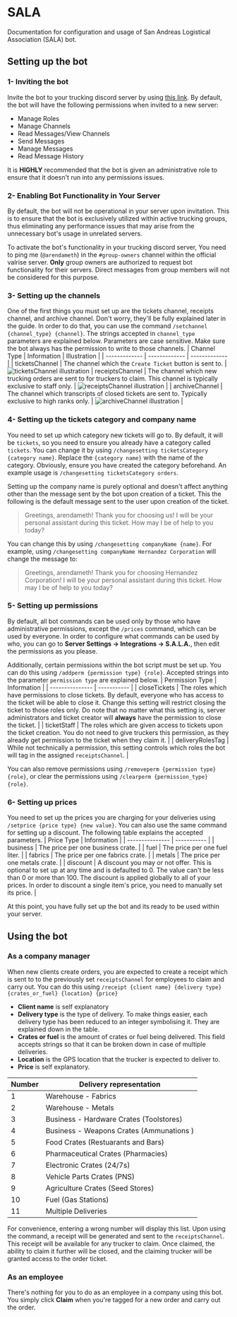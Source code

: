 # SALA
Documentation for configuration and usage of San Andreas Logistical Association (SALA) bot.

## Setting up the bot
### 1- Inviting the bot
Invite the bot to your trucking discord server by using [this link](https://discord.com/api/oauth2/authorize?client_id=976183145374318683&permissions=76816&scope=bot).
By default, the bot will have the following permissions when invited to a new server:
- Manage Roles
- Manage Channels
- Read Messages/View Channels
- Send Messages
- Manage Messages
- Read Message History

It is **HIGHLY** recommended that the bot is given an administrative role to ensure that it doesn't run into any permissions issues.

### 2- Enabling Bot Functionality in Your Server

By default, the bot will not be operational in your server upon invitation. This is to ensure that the bot is exclusively utilized within active trucking groups, thus eliminating any performance issues that may arise from the unnecessary bot's usage in unrelated servers.

To activate the bot's functionality in your trucking discord server, You need to ping me (`@arendameth`) in the `#group-owners` channel within the official valrise server. **Only** group owners are authorized to request bot functionality for their servers. Direct messages from group members will not be considered for this purpose.

### 3- Setting up the channels
One of the first things you must set up are the tickets channel, receipts channel, and archive channel. Don't worry, they'll be fully explained later in the guide. In order to do that, you can use the command `/setchannel {channel_type} {channel}`. The strings accepted in `channel_type` parameters are explained below. Parameters are case sensitive. Make sure the bot always has the permission to write to those channels.
| Channel Type  | Information | Illustration |
| ------------- | ------------- | ------------- |
| ticketsChannel  | The channel which the `Create Ticket` button is sent to. | ![ticketsChannel illustration](https://i.ibb.co/PD8LZsK/image.png)
| receiptsChannel  | The channel which new trucking orders are sent to for truckers to claim. This channel is typically exclusive to staff only. | ![receiptsChannel illustration](https://i.ibb.co/KFDGnNY/image.png) |
| archiveChannel | The channel which transcripts of closed tickets are sent to. Typically exclusive to high ranks only. | ![archiveChannel illustration](https://i.ibb.co/71yVP24/image.png) |

### 4- Setting up the tickets category and company name
You need to set up which category new tickets will go to. By default, it will be `tickets`, so you need to ensure you already have a category called `tickets`. You can change it by using `/changesetting ticketsCategory {category name}`. Replace the `{category name}` with the name of the category. Obviously, ensure you have created the category beforehand. An example usage is `/changesetting ticketsCategory orders`.

Setting up the company name is purely optional and doesn't affect anything other than the message sent by the bot upon creation of a ticket. This the following is the default message sent to the user upon creation of the ticket.
> Greetings, arendameth! Thank you for choosing us! 
I will be your personal assistant during this ticket. How may I be of help to you today?

You can change this by using `/changesetting companyName {name}`. For example, using `/changesetting companyName Hernandez Corporation` will change the message to:
> Greetings, arendameth! Thank you for choosing Hernandez Corporation! 
I will be your personal assistant during this ticket. How may I be of help to you today?

### 5- Setting up permissions
By default, all bot commands can be used only by those who have administrative permissions, except the `/prices` command, which can be used by everyone. In order to configure what commands can be used by who, you can go to **Server Settings -> Integrations -> S.A.L.A.**, then edit the permissions as you please.

Additionally, certain permissions within the bot script must be set up. You can do this using `/addperm {permission type} {role}`. Accepted strings into the parameter `permission type` are explained below.
| Permission Type | Information |
| --------------- | ----------- |
| closeTickets    | The roles which have permissions to close tickets. By default, everyone who has access to the ticket will be able to close it. Change this setting will restrict closing the ticket to those roles only. Do note that no matter what this setting is, server administrators and ticket creator will **always** have the permission to close the ticket. |
| ticketStaff     | The roles which are given access to tickets upon the ticket creation. You do not need to give truckers this permission, as they already get permission to the ticket when they claim it. |
| deliveryRolesTag | While not technically a permission, this setting controls which roles the bot will tag in the assigned `receiptsChannel`. |

You can also remove permissions using `/removeperm {permission type} {role}`, or clear the permissions using `/clearperm {permission_type} {role}`.

### 6- Setting up prices
You need to set up the prices you are charging for your deliveries using `/setprice {price type} {new value}`. You can also use the same command for setting up a discount. The following table explains the accepted parameters.
| Price Type | Information |
| --------------- | ----------- |
| business    | The price per one business crate. |
| fuel     | The price per one fuel liter. |
| fabrics | The price per one fabrics crate. |
| metals | The price per one metals crate. |
| discount | A discount you may or not offer. This is optional to set up at any time and is defaulted to 0. The value can't be less than 0 or more than 100. The discount is applied globally to all of your prices. In order to discount a single item's price, you need to manually set its price. |

At this point, you have fully set up the bot and its ready to be used within your server.

## Using the bot
### As a company manager
When new clients create orders, you are expected to create a receipt which is sent to to the previously set `receiptsChannel` for employees to claim and carry out. You can do this using `/receipt {client name} {delivery type} {crates_or_fuel} {location} {price}`
- **Client name** is self explanatory
- **Delivery type** is the type of delivery. To make things easier, each delivery type has been reduced to an integer symbolising it. They are explained down in the table.
- **Crates or fuel** is the amount of crates or fuel being delivered. This field accepts strings so that it can be broken down in case of multiple deliveries.
- **Location** is the GPS location that the trucker is expected to deliver to.
- **Price** is self explanatory.

| Number | Delivery representation |
| ------ | ----------------------- |
| 1 | Warehouse - Fabrics |
| 2 | Warehouse - Metals |
| 3 | Business - Hardware Crates (Toolstores) |
| 4 | Business - Weapons Crates (Ammunations ) |
| 5 | Food Crates (Restuarants and Bars) |
| 6 | Pharmaceutical Crates (Pharmacies) |
| 7 | Electronic Crates (24/7s) |
| 8 | Vehicle Parts Crates (PNS) |
| 9 | Agriculture Crates (Seed Stores) |
| 10 | Fuel (Gas Stations) |
| 11 | Multiple Deliveries |

For convenience, entering a wrong number will display this list. Upon using the command, a receipt will be generated and sent to the `receiptsChannel`. This receipt will be available for any trucker to claim. Once claimed, the ability to claim it further will be closed, and the claiming trucker will be granted access to the order ticket.

### As an employee
There's nothing for you to do as an employee in a company using this bot. You simply click **Claim** when you're tagged for a new order and carry out the order.
